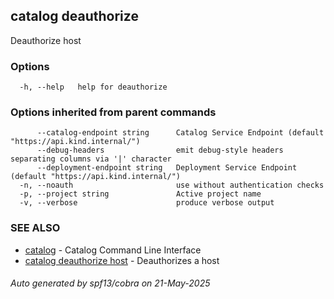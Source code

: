 ## catalog deauthorize

Deauthorize host

### Options

```
  -h, --help   help for deauthorize
```

### Options inherited from parent commands

```
      --catalog-endpoint string      Catalog Service Endpoint (default "https://api.kind.internal/")
      --debug-headers                emit debug-style headers separating columns via '|' character
      --deployment-endpoint string   Deployment Service Endpoint (default "https://api.kind.internal/")
  -n, --noauth                       use without authentication checks
  -p, --project string               Active project name
  -v, --verbose                      produce verbose output
```

### SEE ALSO

* [catalog](catalog.md)	 - Catalog Command Line Interface
* [catalog deauthorize host](catalog_deauthorize_host.md)	 - Deauthorizes a host

###### Auto generated by spf13/cobra on 21-May-2025
